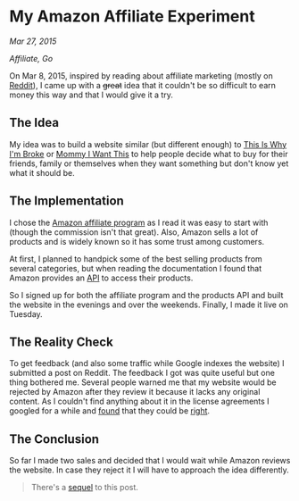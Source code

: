 # My Amazon Affiliate Experiment

*Mar 27, 2015*

*Affiliate, Go*

On Mar 8, 2015, inspired by reading about affiliate marketing (mostly on
[Reddit](http://reddit.com/r/entrepreneur)), I came up with a ~~great~~ idea that
it couldn't be so difficult to earn money this way and that I would give it a try.

## The Idea

My idea was to build a website similar (but different enough) to
[This Is Why I'm Broke](http://www.thisiswhyimbroke.com) or
[Mommy I Want This](http://mommyiwantthis.com) to help people decide what to buy
for their friends, family or themselves when they want something but don't know
yet what it should be.

## The Implementation

I chose the [Amazon affiliate program](https://affiliate-program.amazon.com) as
I read it was easy to start with (though the commission isn't that great).
Also, Amazon sells a lot of products and is widely known so it has some trust
among customers.

At first, I planned to handpick some of the best selling products from several
categories, but when reading the documentation I found that Amazon provides an
[API](https://affiliate-program.amazon.com/gp/advertising/api/detail/main.html)
to access their products.

So I signed up for both the affiliate program and the products API and built
the website in the evenings and over the weekends. Finally, I made it live on
Tuesday.

## The Reality Check

To get feedback (and also some traffic while Google indexes the website)
I submitted a post on Reddit. The feedback I got was quite useful but one thing
bothered me. Several people warned me that my website would be rejected by Amazon
after they review it because it lacks any original content. As I couldn't find
anything about it in the license agreements I googled for a while and
[found](http://trafficplanet.com/index.php?/topic/8422-got-rejected-by-amazon-associates-this-is-how-you-can-fix-it)
that they could be
[right](http://corporatetangent.com/public/2014/12/06/amazon-associates-application-rejected-lessons-learned/).

## The Conclusion

So far I made two sales and decided that I would wait while Amazon reviews
the website. In case they reject it I will have to approach the idea differently.

> There's a [sequel](/my-amazon-affiliate-experiment--a-sequel.html) to this post.
